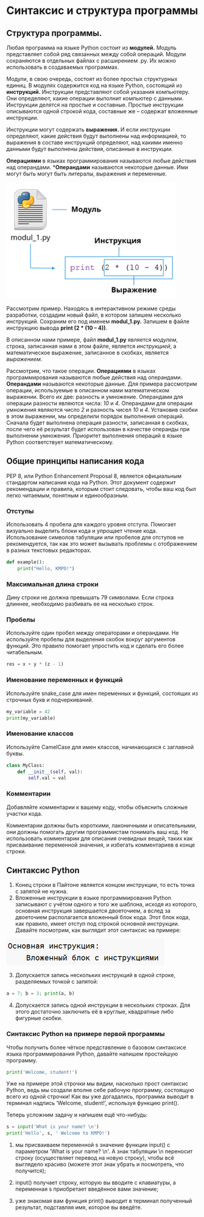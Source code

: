 # Синтаксис и структура программы
## Структура программы.

Любая программа на языке Python состоит из **модулей.** Модуль представляет собой ряд связанных между собой операций. Модули сохраняются в отдельных файлах с расширением .py. Их можно использовать в создаваемых программах. 

Модули, в свою очередь, состоят из более простых структурных единиц. В модулях содержится код на языке Python, состоящий из **инструкций.** Инструкции представляют собой указания компьютеру. Они определяют, какие операции выполнит компьютер с данными. Инструкции делятся на простые и составные. Простые инструкции описываются одной строкой кода, составные же – содержат вложенные инструкции.

Инструкции могут содержать **выражения.** И если инструкции определяют, какие действия будут выполнены над информацией, то выражения в составе инструкций определяют, над какими именно данными будут выполнены действия, описанные в инструкции.

**Операциями** в языках программирования называются любые действия над операндами. ***Операндами** называются некоторые данные. Ими могут быть могут быть литералы, выражения и переменные.

 ![Изображение](https://github.com/AtsumiAsuna/python_course/blob/main/картинки/modul_py.png?raw=true)
 
Рассмотрим пример. Находясь в интерактивном режиме среды разработки, создадим новый файл, в котором запишем несколько инструкций. Сохраним его под именем **modul_1.py.** Запишем в файле инструкцию вывода **print (2 * (10 – 4))**. 

В описанном нами примере, файл **modul_1.py** является *модулем*, строка, записанная нами в этом файле, является *инструкцией*, а математическое выражение, записанное в скобках, является *выражением*.

Рассмотрим, что такое операции. **Операциями** в языках программирования называются любые действия над операндами. **Операндами** называются некоторые данные. Для примера рассмотрим операции, используемые в описанном нами математическом выражении. Всего их две: разность и умножение. Операндами для операции разности являются числа: *10* и *4*. Операндами для операции умножения являются число *2* и разность чисел *10* и *4*. Установив скобки в этом выражении, мы определили порядок выполнения операций. Сначала будет выполнена операция разности, записанная в скобках, после чего её результат будет использован в качестве операнды при выполнении умножения. Приоритет выполнения операций в языке Python соответствует математическому.

## Общие принципы написания кода

PEP 8, или Python Enhancement Proposal 8, является официальным стандартом написания кода на Python. Этот документ содержит рекомендации и правила, которым стоит следовать, чтобы ваш код был легко читаемым, понятным и единообразным.

### Отступы
Использовать 4 пробела для каждого уровня отступа. Помогает визуально выделить блоки кода и упрощает чтение кода. Использование символов табуляции или пробелов для отступов не рекомендуется, так как это может вызывать проблемы с отображением в разных текстовых редакторах.
```python
def example():
    print("Hello, KMPO!")
```
### Максимальная длина строки
Дину строки не должна превышать 79 символами. Если строка длиннее, необходимо разбивать ее на несколько строк.
### Пробелы
Используйте один пробел между операторами и операндами. Не используйте пробелы для выделения скобок вокруг аргументов функций. Это правило помогает упростить код и сделать его более читабельным.
```python
res = x + y * (z - 1)
```
### Именование переменных и функций
Используйте snake_case для имен переменных и функций, состоящих из строчных букв и подчеркиваний.
```python
my_variable = 42
print(my_variable)
```
### Именование классов
Используйте CamelCase для имен классов, начинающихся с заглавной буквы.  
```python
class MyClass:
    def __init__(self, val):
        self.val = val
```
### Комментарии
Добавляйте комментарии к вашему коду, чтобы объяснить сложные участки кода.

Комментарии должны быть короткими, лаконичными и описательными, они должны помогать другим программистам понимать ваш код. Не использовать комментарии для описания очевидных вещей, таких как присваивание переменной значения, и избегать комментариев в конце строки.
## Синтаксис Python
1.	Конец строки в Пайтоне является концом инструкции, то есть точка с запятой не нужна.
2.	Вложенные инструкции в языке программирования Python записывают с учётом одного и того же шаблона, исходя из которого, основная инструкция завершается двоеточием, а вслед за двоеточием располагается вложенный блок кода. Этот блок кода, как правило, имеет отступ под строкой основной инструкции. Давайте посмотрим, как выглядит этот синтаксис на примере:

![Изображение](https://github.com/AtsumiAsuna/python_course/blob/main/картинки/instruction.png?raw=true)

3.	Допускается запись нескольких инструкций в одной строке, разделяемых точкой с запятой:
```python
a = 7; b = 3; print(a, b)
```
4.	Допускается запись одной инструкции в нескольких строках. Для этого достаточно заключить её в круглые, квадратные либо фигурные скобки.

### Синтаксис Python на примере первой программы

Чтобы получить более чёткое представление о базовом синтаксисе языка программирования Python, давайте напишем простейшую программу.
```python
print('Welcome, student!')
```
Уже на примере этой строчки мы видим, насколько прост синтаксис Python, ведь мы создали вполне себе рабочую программу, состоящую всего из одной строчки! Как вы уже догадались, программа выводит в терминал надпись ‘Welcome, student!’, используя функцию print().

Теперь усложним задачу и напишем ещё что-нибудь:
```python
s = input('What is your name? \n')
print('Hello', s, ' Welcome to KMPO!')
```
1) мы присваиваем переменной s значение функции input() с параметром 'What is your name? \n'. А знак табуляции \n переносит строку (осуществляет перевод на новую строку), чтобы всё выглядело красиво (можете этот знак убрать и посмотреть, что получится); 

2) input() получает строку, которую вы вводите с клавиатуры, а переменная s приобретает введённое вами значение; 

3) уже знакомая вам функция print() выводит в терминал полученный результат, подставляя имя, которое вы введёте.
